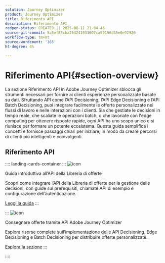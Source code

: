 ```yaml
---
solution: Journey Optimizer
product: Journey Optimizer
title: Riferimento API
description: Riferimento API
redpen-status: CREATED_||_2025-08-11_21-04-46
source-git-commit: 5a8ef88cba254241933607ca59156d35e0e92926
workflow-type: tm+mt
source-wordcount: '165'
ht-degree: 4%

---
```



# Riferimento API{#section-overview}

La sezione Riferimento API in Adobe Journey Optimizer sblocca gli strumenti necessari per fornire ai clienti esperienze personalizzate basate su dati. Sfruttando API come l’API Decisioning, l’API Edge Decisioning e l’API Batch Decisioning, puoi integrare facilmente le offerte personalizzate nei flussi di lavoro e nelle interazioni con i clienti. Sia che gestiate le decisioni in tempo reale, che scaliate le operazioni batch, o che lavoriate con l&#39;edge computing per ottenere risposte rapide, ogni API ha uno scopo unico e si riunisce per formare un potente ecosistema. Questa guida semplifica i concetti e fornisce passaggi chiari per iniziare, in modo da creare percorsi di clienti più intelligenti e coinvolgenti.

## Riferimento API

:::: landing-cards-container
:::
![icon](https://cdn.experienceleague.adobe.com/icons/circle-play.svg?lang=it)

Guida introduttiva all’API della Libreria di offerte

Scopri come integrare l’API della Libreria di offerte per la gestione delle decisioni, con guide sui prerequisiti, chiamate API di esempio e configurazione dell’autenticazione.

[Leggi la guida](../using/offers/api-reference/getting-started.md)
:::

:::
![icon](https://cdn.experienceleague.adobe.com/icons/code-branch.svg?lang=it)

Consegnare offerte tramite API Adobe Journey Optimizer

Esplora risorse complete sull’implementazione delle API Decisioning, Edge Decisioning e Batch Decisioning per distribuire offerte personalizzate.

[Esplora la sezione](offer-delivery-api-landing-page.md)
:::

::::
